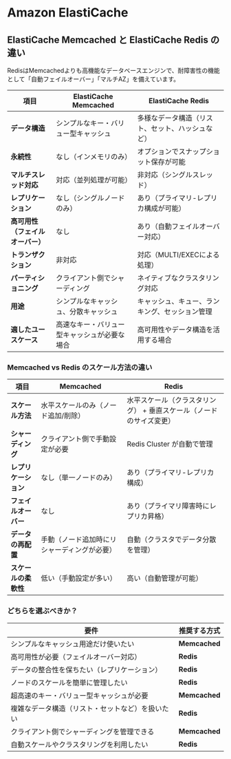 # Amazon ElastiCache

## ElastiCache Memcached と ElastiCache Redis の違い

RedisはMemcachedよりも高機能なデータベースエンジンで、耐障害性の機能として「自動フェイルオーバー」「マルチAZ」を備えています。

| 項目                     | **ElastiCache Memcached**                         | **ElastiCache Redis**                         |
|-------------------------|--------------------------------|--------------------------------|
| **データ構造**         | シンプルなキー・バリュー型キャッシュ | 多様なデータ構造（リスト、セット、ハッシュなど） |
| **永続性**             | なし（インメモリのみ） | オプションでスナップショット保存が可能 |
| **マルチスレッド対応** | 対応（並列処理が可能） | 非対応（シングルスレッド） |
| **レプリケーション**   | なし（シングルノードのみ） | あり（プライマリ-レプリカ構成が可能） |
| **高可用性（フェイルオーバー）** | なし | あり（自動フェイルオーバー対応） |
| **トランザクション**   | 非対応 | 対応（MULTI/EXECによる処理） |
| **パーティショニング** | クライアント側でシャーディング | ネイティブなクラスタリング対応 |
| **用途**              | シンプルなキャッシュ、分散キャッシュ | キャッシュ、キュー、ランキング、セッション管理 |
| **適したユースケース** | 高速なキー・バリュー型キャッシュが必要な場合 | 高可用性やデータ構造を活用する場合 |

### Memcached vs Redis のスケール方法の違い

| 項目               | **Memcached**                          | **Redis**                               |
|-------------------|--------------------------------|--------------------------------|
| **スケール方法**   | 水平スケールのみ（ノード追加/削除） | 水平スケール（クラスタリング） + 垂直スケール（ノードのサイズ変更） |
| **シャーディング** | クライアント側で手動設定が必要 | Redis Cluster が自動で管理 |
| **レプリケーション** | なし（単一ノードのみ） | あり（プライマリ-レプリカ構成） |
| **フェイルオーバー** | なし | あり（プライマリ障害時にレプリカ昇格） |
| **データの再配置** | 手動（ノード追加時にリシャーディングが必要） | 自動（クラスタでデータ分散を管理） |
| **スケールの柔軟性** | 低い（手動設定が多い） | 高い（自動管理が可能） |

### どちらを選ぶべきか？

| **要件**                              | **推奨する方式**        |
|--------------------------------------|----------------------|
| シンプルなキャッシュ用途だけ使いたい  | **Memcached**        |
| 高可用性が必要（フェイルオーバー対応） | **Redis**            |
| データの整合性を保ちたい（レプリケーション） | **Redis**            |
| ノードのスケールを簡単に管理したい    | **Redis**            |
| 超高速のキー・バリュー型キャッシュが必要 | **Memcached**        |
| 複雑なデータ構造（リスト・セットなど）を扱いたい | **Redis**            |
| クライアント側でシャーディングを管理できる | **Memcached**        |
| 自動スケールやクラスタリングを利用したい | **Redis**            |
